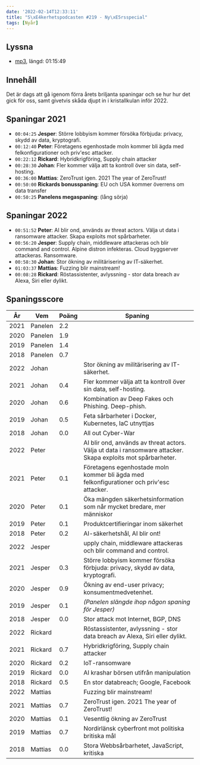 ```yaml
---
date: '2022-02-14T12:33:11'
title: "S\xE4kerhetspodcasten #219 - Ny\xE5rsspecial"
tags: [Nyår]
---
```

## Lyssna
* [mp3](https://traffic.libsyn.com/secure/sakerhetspodcasten/2022-01-12_NyarY2K21.mp3?dest-id=117848), längd: 01:15:49

## Innehåll
Det är dags att gå igenom förra årets briljanta spaningar och se hur hur det gick
för oss, samt givetvis skåda djupt in i kristallkulan inför 2022.

## Spaningar 2021

* `00:04:25` **Jesper**: Större lobbyism kommer försöka förbjuda: privacy, skydd av data, kryptografi.
* `00:12:40` **Peter**: Företagens egenhostade moln kommer bli ägda med felkonfigurationer och priv'esc attacker.
* `00:22:12` **Rickard**: Hybridkrigföring, Supply chain attacker
* `00:28:30` **Johan**: Fler kommer välja att ta kontroll över sin data, self-hosting.
* `00:36:00` **Mattias**: ZeroTrust igen. 2021 The year of ZeroTrust!
* `00:50:00` **Rickards bonusspaning**: EU och USA kommer överrens om data transfer
* `00:50:25` **Panelens megaspaning**: (lång sörja)

## Spaningar 2022

* `00:51:52` **Peter**: AI blir ond, används av threat actors.
  Välja ut data i ransomware attacker.
  Skapa exploits mot spårbarheter.
* `00:56:20` **Jesper**: Supply chain, middleware attackeras och blir command and control.
  Alpine distron infekteras.
  Cloud byggserver attackeras.
  Ransomware.
* `00:58:30` **Johan**: Stor ökning av militärisering av IT-säkerhet.
* `01:03:37` **Mattias**: Fuzzing blir mainstream!
* `00:08:28` **Rickard**: Röstassistenter, avlyssning - stor data breach av Alexa, Siri eller dylikt.

## Spaningsscore

| År   | Vem     | Poäng | Spaning |
| ---- | ------- | ----- | ------- |
| 2021 | Panelen | 2.2   |
| 2020 | Panelen | 1.9   |
| 2019 | Panelen | 1.4   |
| 2018 | Panelen | 0.7   |
| 2022 | Johan   |       | Stor ökning av militärisering av IT-säkerhet. |
| 2021 | Johan   | 0.4   | Fler kommer välja att ta kontroll över sin data, self-hosting. |
| 2020 | Johan   | 0.6   | Kombination av Deep Fakes och Phishing. Deep-phish. |
| 2019 | Johan   | 0.5   | Feta sårbarheter i Docker, Kubernetes, IaC utnyttjas |
| 2018 | Johan   | 0.0   | All out Cyber-War |
| 2022 | Peter   |       | AI blir ond, används av threat actors. Välja ut data i ransomware attacker. Skapa exploits mot spårbarheter. |
| 2021 | Peter   | 0.1   | Företagens egenhostade moln kommer bli ägda med felkonfigurationer och priv'esc attacker. |
| 2020 | Peter   | 0.1   | Öka mängden säkerhetsinformation som når mycket bredare, mer människor |
| 2019 | Peter   | 0.1   | Produktcertifieringar inom säkerhet |
| 2018 | Peter   | 0.2   | AI-säkerhetshål, AI blir ont! |
| 2022 | Jesper  |       | upply chain, middleware attackeras och blir command and control. |
| 2021 | Jesper  | 0.3   | Större lobbyism kommer försöka förbjuda: privacy, skydd av data, kryptografi. |
| 2020 | Jesper  | 0.9   | Ökning av end-user privacy; konsumentmedvetenhet. |
| 2019 | Jesper  | 0.1   | _(Panelen slängde ihop någon spaning för Jesper)_ |
| 2018 | Jesper  | 0.0   | Stor attack mot Internet, BGP, DNS |
| 2022 | Rickard |       | Röstassistenter, avlyssning - stor data breach av Alexa, Siri eller dylikt. |
| 2021 | Rickard | 0.7   | Hybridkrigföring, Supply chain attacker |
| 2020 | Rickard | 0.2   | IoT-ransomware |
| 2019 | Rickard | 0.0   | AI krashar börsen utifrån manipulation |
| 2018 | Rickard | 0.5   | En stor databreach; Google, Facebook |
| 2022 | Mattias |       | Fuzzing blir mainstream! |
| 2021 | Mattias | 0.7   | ZeroTrust igen. 2021 The year of ZeroTrust! |
| 2020 | Mattias | 0.1   | Vesentlig ökning av ZeroTrust |
| 2019 | Mattias | 0.7   | Nordirlänsk cyberfront mot politiska britiska mål |
| 2018 | Mattias | 0.0   | Stora Webbsårbarhetet, JavaScript, kritiska |





